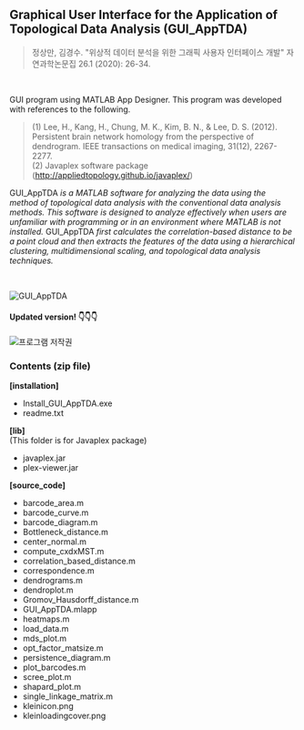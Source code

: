 
## Graphical User Interface for the Application of Topological Data Analysis (GUI_AppTDA)

  
  >정상만, 김경수. "위상적 데이터 분석을 위한 그래픽 사용자 인터페이스 개발" 자연과학논문집 26.1 (2020): 26-34.  
  
  <br>
  
GUI program using MATLAB App Designer. This program was developed with references to the following.  

>(1) Lee, H., Kang, H., Chung, M. K., Kim, B. N., & Lee, D. S. (2012). Persistent brain network homology from the perspective of dendrogram. IEEE transactions on medical imaging, 31(12), 2267-2277.  
>(2) Javaplex software package (http://appliedtopology.github.io/javaplex/)
  
  
GUI_AppTDA _is a MATLAB software for analyzing the data using the method of topological data analysis with the conventional data analysis methods.
This software is designed to analyze effectively when users are unfamiliar with programming or in an environment where MATLAB is not installed._
GUI_AppTDA _first calculates the correlation-based distance to be a point cloud and then extracts the features of the data using a hierarchical clustering, multidimensional scaling, and topological data analysis techniques._

<br>

![GUI_AppTDA](https://user-images.githubusercontent.com/43581612/103168635-41136e80-4878-11eb-94f8-f59dd911a923.png)  

#### Updated version!  👇👇👇
![프로그램 저작권](https://user-images.githubusercontent.com/43581612/105175638-938a3700-5b67-11eb-83e2-bf21c618e413.png)


### Contents (zip file)

**[installation]**
- Install_GUI_AppTDA.exe
- readme.txt

**[lib]**  
(This folder is for Javaplex package)
- javaplex.jar
- plex-viewer.jar

**[source_code]**
- barcode_area.m
- barcode_curve.m
- barcode_diagram.m
- Bottleneck_distance.m
- center_normal.m
- compute_cxdxMST.m
- correlation_based_distance.m
- correspondence.m
- dendrograms.m
- dendroplot.m
- Gromov_Hausdorff_distance.m
- GUI_AppTDA.mlapp
- heatmaps.m
- load_data.m
- mds_plot.m
- opt_factor_matsize.m
- persistence_diagram.m
- plot_barcodes.m
- scree_plot.m
- shapard_plot.m
- single_linkage_matrix.m
- kleinicon.png
- kleinloadingcover.png
